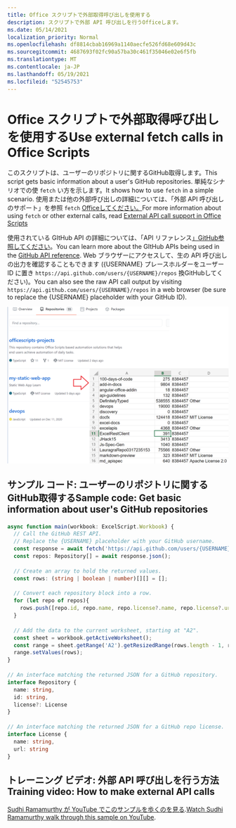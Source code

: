 ```yaml
---
title: Office スクリプトで外部取得呼び出しを使用する
description: スクリプトで外部 API 呼び出しを行うOfficeします。
ms.date: 05/14/2021
localization_priority: Normal
ms.openlocfilehash: df8814cbab16969a1140aecfe526fd68e609d43c
ms.sourcegitcommit: 4687693f02fc90a57ba30c461f35046e02e6f5fb
ms.translationtype: MT
ms.contentlocale: ja-JP
ms.lasthandoff: 05/19/2021
ms.locfileid: "52545753"
---
```

# <a name="use-external-fetch-calls-in-office-scripts"></a><span data-ttu-id="bee13-103">Office スクリプトで外部取得呼び出しを使用する</span><span class="sxs-lookup"><span data-stu-id="bee13-103">Use external fetch calls in Office Scripts</span></span>

<span data-ttu-id="bee13-104">このスクリプトは、ユーザーのリポジトリに関するGitHub取得します。</span><span class="sxs-lookup"><span data-stu-id="bee13-104">This script gets basic information about a user's GitHub repositories.</span></span> <span data-ttu-id="bee13-105">単純なシナリオでの使 `fetch` い方を示します。</span><span class="sxs-lookup"><span data-stu-id="bee13-105">It shows how to use `fetch` in a simple scenario.</span></span> <span data-ttu-id="bee13-106">使用または他の外部呼び出しの詳細については、「外部 API 呼び出しのサポート」を参照 `fetch` [Officeしてください。](../../develop/external-calls.md)</span><span class="sxs-lookup"><span data-stu-id="bee13-106">For more information about using `fetch` or other external calls, read [External API call support in Office Scripts](../../develop/external-calls.md)</span></span>

<span data-ttu-id="bee13-107">使用されている GItHub API の詳細については、「API リファレンス[」GitHub参照してください](https://docs.github.com/rest/reference/repos#list-repositories-for-a-user)。</span><span class="sxs-lookup"><span data-stu-id="bee13-107">You can learn more about the GItHub APIs being used in the [GitHub API reference](https://docs.github.com/rest/reference/repos#list-repositories-for-a-user).</span></span> <span data-ttu-id="bee13-108">Web ブラウザーにアクセスして、生の API 呼び出しの出力を確認することもできます ({USERNAME} プレースホルダーをユーザー ID に置き `https://api.github.com/users/{USERNAME}/repos` 換GitHubしてください)。</span><span class="sxs-lookup"><span data-stu-id="bee13-108">You can also see the raw API call output by visiting `https://api.github.com/users/{USERNAME}/repos` in a web browser (be sure to replace the {USERNAME} placeholder with your GitHub ID).</span></span>

![リポジトリ情報の取得例](../../images/git.png)

## <a name="sample-code-get-basic-information-about-users-github-repositories"></a><span data-ttu-id="bee13-110">サンプル コード: ユーザーのリポジトリに関するGitHub取得する</span><span class="sxs-lookup"><span data-stu-id="bee13-110">Sample code: Get basic information about user's GitHub repositories</span></span>

```TypeScript
async function main(workbook: ExcelScript.Workbook) {
  // Call the GitHub REST API.
  // Replace the {USERNAME} placeholder with your GitHub username.
  const response = await fetch('https://api.github.com/users/{USERNAME}/repos');
  const repos: Repository[] = await response.json();
  
  // Create an array to hold the returned values.
  const rows: (string | boolean | number)[][] = [];

  // Convert each repository block into a row.
  for (let repo of repos){ 
    rows.push([repo.id, repo.name, repo.license?.name, repo.license?.url])
  }

  // Add the data to the current worksheet, starting at "A2".
  const sheet = workbook.getActiveWorksheet();
  const range = sheet.getRange('A2').getResizedRange(rows.length - 1, rows[0].length - 1);
  range.setValues(rows);
}

// An interface matching the returned JSON for a GitHub repository.
interface Repository {
  name: string,
  id: string,
  license?: License 
}

// An interface matching the returned JSON for a GitHub repo license.
interface License {
  name: string,
  url: string
}
```

## <a name="training-video-how-to-make-external-api-calls"></a><span data-ttu-id="bee13-111">トレーニング ビデオ: 外部 API 呼び出しを行う方法</span><span class="sxs-lookup"><span data-stu-id="bee13-111">Training video: How to make external API calls</span></span>

<span data-ttu-id="bee13-112">[Sudhi Ramamurthy が YouTube でこのサンプルを歩くのを見る](https://youtu.be/fulP29J418E).</span><span class="sxs-lookup"><span data-stu-id="bee13-112">[Watch Sudhi Ramamurthy walk through this sample on YouTube](https://youtu.be/fulP29J418E).</span></span>
